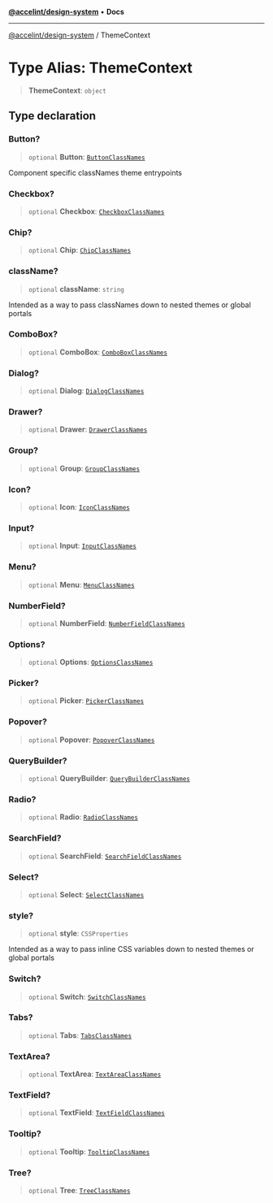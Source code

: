 [**@accelint/design-system**](../README.md) • **Docs**

***

[@accelint/design-system](../README.md) / ThemeContext

# Type Alias: ThemeContext

> **ThemeContext**: `object`

## Type declaration

### Button?

> `optional` **Button**: [`ButtonClassNames`](ButtonClassNames.md)

Component specific classNames theme entrypoints

### Checkbox?

> `optional` **Checkbox**: [`CheckboxClassNames`](CheckboxClassNames.md)

### Chip?

> `optional` **Chip**: [`ChipClassNames`](ChipClassNames.md)

### className?

> `optional` **className**: `string`

Intended as a way to pass classNames down to nested themes or global portals

### ComboBox?

> `optional` **ComboBox**: [`ComboBoxClassNames`](ComboBoxClassNames.md)

### Dialog?

> `optional` **Dialog**: [`DialogClassNames`](DialogClassNames.md)

### Drawer?

> `optional` **Drawer**: [`DrawerClassNames`](DrawerClassNames.md)

### Group?

> `optional` **Group**: [`GroupClassNames`](GroupClassNames.md)

### Icon?

> `optional` **Icon**: [`IconClassNames`](IconClassNames.md)

### Input?

> `optional` **Input**: [`InputClassNames`](InputClassNames.md)

### Menu?

> `optional` **Menu**: [`MenuClassNames`](MenuClassNames.md)

### NumberField?

> `optional` **NumberField**: [`NumberFieldClassNames`](NumberFieldClassNames.md)

### Options?

> `optional` **Options**: [`OptionsClassNames`](OptionsClassNames.md)

### Picker?

> `optional` **Picker**: [`PickerClassNames`](PickerClassNames.md)

### Popover?

> `optional` **Popover**: [`PopoverClassNames`](PopoverClassNames.md)

### QueryBuilder?

> `optional` **QueryBuilder**: [`QueryBuilderClassNames`](QueryBuilderClassNames.md)

### Radio?

> `optional` **Radio**: [`RadioClassNames`](RadioClassNames.md)

### SearchField?

> `optional` **SearchField**: [`SearchFieldClassNames`](SearchFieldClassNames.md)

### Select?

> `optional` **Select**: [`SelectClassNames`](SelectClassNames.md)

### style?

> `optional` **style**: `CSSProperties`

Intended as a way to pass inline CSS variables down to nested themes or global portals

### Switch?

> `optional` **Switch**: [`SwitchClassNames`](SwitchClassNames.md)

### Tabs?

> `optional` **Tabs**: [`TabsClassNames`](TabsClassNames.md)

### TextArea?

> `optional` **TextArea**: [`TextAreaClassNames`](TextAreaClassNames.md)

### TextField?

> `optional` **TextField**: [`TextFieldClassNames`](TextFieldClassNames.md)

### Tooltip?

> `optional` **Tooltip**: [`TooltipClassNames`](TooltipClassNames.md)

### Tree?

> `optional` **Tree**: [`TreeClassNames`](TreeClassNames.md)
